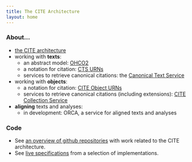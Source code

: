 ```yaml
---
title: The CITE Architecture
layout: home
---
```



### About... ###



- [the CITE architecture](about)
- working with **texts**:
    - an abstract model: [OHCO2](ohco2)
    - a notation for citation: [CTS URNs](ctsurn)
    - services to retrieve canonical citations: the [Canonical Text Service](cts)
- working with **objects**:
    - a notation for citation: [CITE Object URNs](citeurn)
    - services to retrieve canonical citations (including extensions): [CITE Collection Service](citecoll)
- **aligning** texts and analyses:
    - in development: ORCA, a service for aligned texts and analyses



### Code ###

- See [an overview of github repositories](repos) with work related to the CITE architecture.
- See [live specifications](living-docs) from a selection of implementations.
